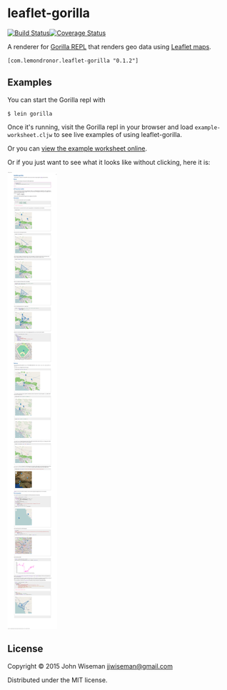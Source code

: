 # leaflet-gorilla

[![Build Status](https://travis-ci.org/wiseman/leaflet-gorilla.svg?branch=master)](https://travis-ci.org/wiseman/leaflet-gorilla)[![Coverage Status](https://coveralls.io/repos/wiseman/leaflet-gorilla/badge.svg)](https://coveralls.io/r/wiseman/leaflet-gorilla)

A renderer for [Gorilla REPL](http://gorilla-repl.org/) that renders
geo data using [Leaflet maps](http://leafletjs.com/).

```
[com.lemondronor.leaflet-gorilla "0.1.2"]
```


## Examples

You can start the Gorilla repl with

```
$ lein gorilla
```

Once it's running, visit the Gorilla repl in your browser and load
`example-worksheet.cljw` to see live examples of using
leaflet-gorilla.

Or you can [view the example worksheet online](http://viewer.gorilla-repl.org/view.html?source=github&user=wiseman&repo=leaflet-gorilla&path=example-worksheet.cljw).

Or if you just want to see what it looks like without clicking, here
it is:

![leaflet-gorilla screenshot](/media/screenshots/leaflet-gorilla-screenshot-1.png?raw=true "leaflet-gorilla screenshot")


## License

Copyright © 2015 John Wiseman <jjwiseman@gmail.com>

Distributed under the MIT license.
